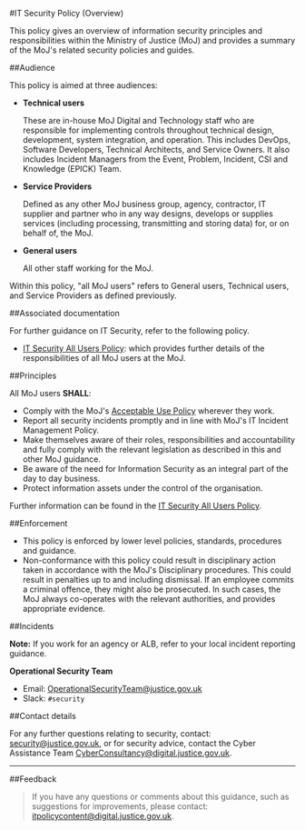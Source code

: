 #IT Security Policy (Overview)

This policy gives an overview of information security principles and responsibilities within the Ministry of Justice (MoJ) and provides a summary of the MoJ's related security policies and guides.

##Audience

This policy is aimed at three audiences:

* **Technical users**

    These are in-house MoJ Digital and Technology staff who are responsible for implementing controls throughout technical design, development, system integration, and operation. This includes DevOps, Software Developers, Technical Architects, and Service Owners. It also includes Incident Managers from the Event, Problem, Incident, CSI and Knowledge (EPICK) Team.

* **Service Providers**

    Defined as any other MoJ business group, agency, contractor, IT supplier and partner who in any way designs, develops or supplies services (including processing, transmitting and storing data) for, or on behalf of, the MoJ.

* **General users**

    All other staff working for the MoJ.


Within this policy, "all MoJ users" refers to General users, Technical users, and Service Providers as defined previously.

##Associated documentation

For further guidance on IT Security, refer to the following policy.

* [IT Security All Users Policy](https://security-guidance.service.justice.gov.uk/it-security-all-users-policy/): which provides further details of the responsibilities of all MoJ users at the MoJ.

##Principles

All MoJ users **SHALL**:

* Comply with the MoJ's [Acceptable Use Policy](https://security-guidance.service.justice.gov.uk/acceptable-use-policy/) wherever they work.
* Report all security incidents promptly and in line with MoJ's IT Incident Management Policy.
* Make themselves aware of their roles, responsibilities and accountability and fully comply with the relevant legislation as described in this and other MoJ guidance.
* Be aware of the need for Information Security as an integral part of the day to day business.
* Protect information assets under the control of the organisation.

Further information can be found in the [IT Security All Users Policy](https://security-guidance.service.justice.gov.uk/it-security-all-users-policy/).

##Enforcement

* This policy is enforced by lower level policies, standards, procedures and guidance.
* Non-conformance with this policy could result in disciplinary action taken in accordance with the MoJ's Disciplinary procedures. This could result in penalties up to and including dismissal. If an employee commits a criminal offence, they might also be prosecuted. In such cases, the MoJ always co-operates with the relevant authorities, and provides appropriate evidence.

##Incidents

**Note:** If you work for an agency or ALB, refer to your local incident reporting guidance.

**Operational Security Team**

* Email: [OperationalSecurityTeam@justice.gov.uk](mailto:OperationalSecurityTeam@justice.gov.uk)
* Slack: `#security`

##Contact details

For any further questions relating to security, contact: [security@justice.gov.uk](mailto:security@justice.gov.uk), or for security advice, contact the Cyber Assistance Team [CyberConsultancy@digital.justice.gov.uk](mailto:CyberConsultancy@digital.justice.gov.uk).

---

##Feedback

> If you have any questions or comments about this guidance, such as suggestions for improvements, please contact: [itpolicycontent@digital.justice.gov.uk](mailto:itpolicycontent@digital.justice.gov.uk).

